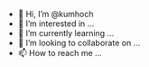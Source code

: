 - 👋 Hi, I’m @kumhoch
- 👀 I’m interested in ...
- 🌱 I’m currently learning ...
- 💞️ I’m looking to collaborate on ...
- 📫 How to reach me ...

<!---
kumhoch/kumhoch is a ✨ special ✨ repository because its `README.md` (this file) appears on your GitHub profile.
You can click the Preview link to take a look at your changes.
--->
